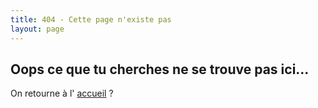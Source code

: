 ```yaml
---
title: 404 - Cette page n'existe pas
layout: page
---
```


## Oops ce que tu cherches ne se trouve pas ici...

On retourne à l' [accueil](/) ?
